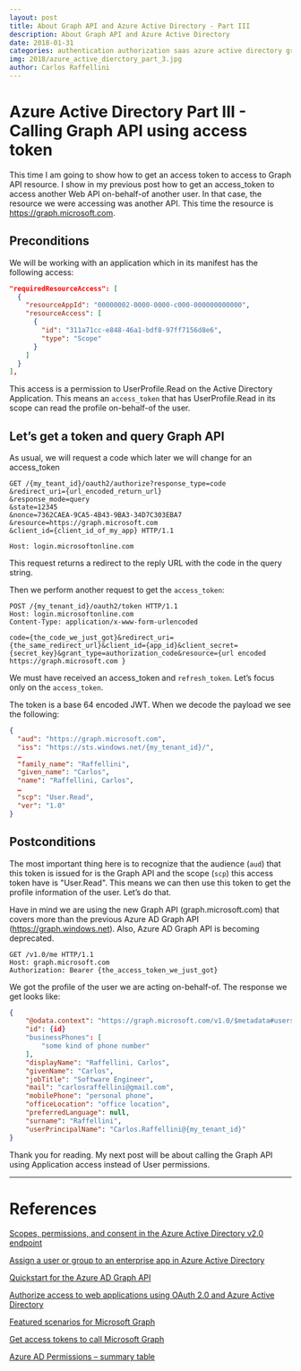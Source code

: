 ```yaml
---
layout: post
title: About Graph API and Azure Active Directory - Part III
description: About Graph API and Azure Active Directory
date: 2018-01-31
categories: authentication authorization saas azure active directory graphapi
img: 2018/azure_active_dierctory_part_3.jpg
author: Carlos Raffellini
---
```


# Azure Active Directory Part III - Calling Graph API using access token

This time I am going to show how to get an access token to access to Graph API resource. I show in my previous post how to get an access_token to access another Web API on-behalf-of another user. In that case, the resource we were accessing was another API. This time the resource is https://graph.microsoft.com.

## Preconditions

We will be working with an application which in its manifest has the following access:

  ```json
  "requiredResourceAccess": [
    {
      "resourceAppId": "00000002-0000-0000-c000-000000000000",
      "resourceAccess": [
        {
          "id": "311a71cc-e848-46a1-bdf8-97ff7156d8e6",
          "type": "Scope"
        }
      ]
    }
  ],
  ```

This access is a permission to UserProfile.Read on the Active Directory Application. This means an `access_token` that has UserProfile.Read in its scope can read the profile on-behalf-of the user.

## Let’s get a token and query Graph API

As usual, we will request a code which later we will change for an access_token

```
GET /{my_teant_id}/oauth2/authorize?response_type=code
&redirect_uri={url_encoded_return_url}
&response_mode=query
&state=12345
&nonce=7362CAEA-9CA5-4B43-9BA3-34D7C303EBA7
&resource=https://graph.microsoft.com
&client_id={client_id_of_my_app} HTTP/1.1

Host: login.microsoftonline.com
```

This request returns a redirect to the reply URL with the code in the query string.

Then we perform another request to get the `access_token`:

```
POST /{my_tenant_id}/oauth2/token HTTP/1.1
Host: login.microsoftonline.com
Content-Type: application/x-www-form-urlencoded

code={the_code_we_just_got}&redirect_uri={the_same_redirect_url}&client_id={app_id}&client_secret={secret_key}&grant_type=authorization_code&resource={url encoded https://graph.microsoft.com }
```

We must have received an access_token and `refresh_token`. Let’s focus only on the `access_token`.

The token is a base 64 encoded JWT. When we decode the payload we see the following:

```json
{
  "aud": "https://graph.microsoft.com",
  "iss": "https://sts.windows.net/{my_tenant_id}/", 
  …
  "family_name": "Raffellini",
  "given_name": "Carlos",
  "name": "Raffellini, Carlos",
  …
  "scp": "User.Read",
  "ver": "1.0"
}
```

## Postconditions

The most important thing here is to recognize that the audience (`aud`) that this token is issued for is the Graph API and the scope (`scp`) this access token have is "User.Read". This means we can then use this token to get the profile information of the user. Let’s do that.

Have in mind we are using the new Graph API (graph.microsoft.com) that covers more than the previous Azure AD Graph API (https://graph.windows.net). Also, Azure AD Graph API is becoming deprecated.

```
GET /v1.0/me HTTP/1.1
Host: graph.microsoft.com
Authorization: Bearer {the_access_token_we_just_got}
```

We got the profile of the user we are acting on-behalf-of. The response we get looks like:

```json
{
    "@odata.context": "https://graph.microsoft.com/v1.0/$metadata#users/$entity",
    "id": {id}
    "businessPhones": [
        "some kind of phone number"
    ],
    "displayName": "Raffellini, Carlos",
    "givenName": "Carlos",
    "jobTitle": "Software Engineer",
    "mail": "carlosraffellini@gmail.com",
    "mobilePhone": "personal phone",
    "officeLocation": "office location",
    "preferredLanguage": null,
    "surname": "Raffellini",
    "userPrincipalName": "Carlos.Raffellini@{my_tenant_id}"
}
```

Thank you for reading. My next post will be about calling the Graph API using Application access instead of User permissions.

---

# References


[Scopes, permissions, and consent in the Azure Active Directory v2.0 endpoint](https://docs.microsoft.com/en-us/azure/active-directory/develop/active-directory-v2-scopes)

[Assign a user or group to an enterprise app in Azure Active Directory](https://docs.microsoft.com/en-us/azure/active-directory/active-directory-coreapps-assign-user-azure-portal)

[Quickstart for the Azure AD Graph API](https://docs.microsoft.com/en-us/azure/active-directory/develop/active-directory-graph-api-quickstart)

[Authorize access to web applications using OAuth 2.0 and Azure Active Directory](https://docs.microsoft.com/en-us/azure/active-directory/develop/active-directory-protocols-oauth-code)

[Featured scenarios for Microsoft Graph](https://developer.microsoft.com/en-us/graph/docs/concepts/featured_scenarios)

[Get access tokens to call Microsoft Graph](https://developer.microsoft.com/en-us/graph/docs/concepts/auth_overview)

[Azure AD Permissions – summary table](http://www.cloudidentity.com/blog/2015/09/01/azure-ad-permissions-summary-table/)
